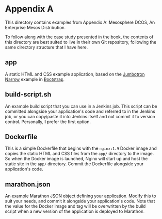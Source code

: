 # Appendix A
This directory contains examples from Appendix A: Mesosphere DCOS, An Enterprise
Mesos Distribution.

To follow along with the case study presented in the book, the contents of
this directory are best suited to live in their own Git repository, following
the same directory structure that I have here.

## app
A static HTML and CSS example application, based on the [Jumbotron Narrow][0]
example in [Bootstrap][1].

## build-script.sh
An example build script that you can use in a Jenkins job. This script can
be committed alongside your application's code and referred to in the Jenkins
job, or you can copy/paste it into Jenkins itself and not commit it to version
control. Personally, I prefer the first option.

## Dockerfile
This is a simple Dockerfile that begins with the `nginx:1.9` Docker image and
copies the static HTML and CSS files from the `app/` directory to the image.
So when the Docker image is launched, Nginx will start up and host the static
site in the `app/` directory. Commit the Dockerfile alongside your
application's code.

## marathon.json
An example Marathon JSON object defining your application. Modify this to suit
your needs, and commit it alongside your application's code. Note that the
value for the Docker image and tag will be overwritten by the build script
when a new version of the application is deployed to Marathon.

[0]: https://getbootstrap.com
[1]: http://getbootstrap.com/examples/jumbotron-narrow/
